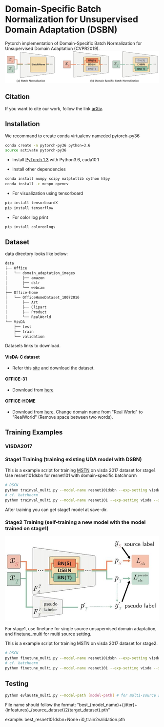 # Domain-Specific Batch Normalization for Unsupervised Domain Adaptation (DSBN)
Pytorch implementation of Domain-Specific Batch Normalization for Unsupervised Domain Adaptation (CVPR2019).
![BN vs DSBN](captions/dsbn.jpg)

## Citation
If you want to cite our work, follow the link [arXiv](https://arxiv.org/abs/1906.03950). 


## Installation
We recommand to create conda virtualenv nameded pytorch-py36
```bash
conda create -n pytorch-py36 python=3.6 
source activate pytorch-py36
```

* Install [PyTorch 1.3](http://pytorch.org) with Python3.6, cuda10.1

* Install other dependencies
```bash
conda install numpy scipy matplotlib cython h5py
conda install -c menpo opencv
```

* For visualization using tensorboard
```bash
pip install tensorboardX
pip install tensorflow
```

* For color log print
```bash
pip install coloredlogs
```
## Dataset
data directory looks like below:
```text
data
├── Office
│   └── domain_adaptation_images
│       ├── amazon
│       ├── dslr
│       └── webcam
├── Office-home
│   └── OfficeHomeDataset_10072016
│       ├── Art
│       ├── Clipart
│       ├── Product
│       └── RealWorld
└── VisDA
    ├── test
    ├── train
    └── validation
```
<!--
```text
data
├── image-clef
│   ├── b
│   ├── c
│   ├── i
│   ├── list
│   └── p
├── MNIST
│   ├── processed
│   └── raw
├── Office
│   └── domain_adaptation_images
│       ├── amazon
│       ├── dslr
│       └── webcam
├── OfficeCaltech
│   ├── amazon
│   ├── caltech
│   ├── dslr
│   └── webcam
├── Office-home
│   └── OfficeHomeDataset_10072016
│       ├── Art
│       ├── Clipart
│       ├── Product
│       └── RealWorld
├── SVHN
├── USPS
│   ├── processed
│   └── raw
└── VisDA
    ├── test
    ├── train
    └── validation
```
-->

Datasets links to download.
<!--
#### SVHN-USPS-MNIST Dataset (We used dataset from torchvision.dataset)

* For SVHN, MNIST, you can automatically download the datasets by running our training code.
* For USPS dataset, [Downlaod]("https://www.kaggle.com/bistaumanga/usps-dataset/downloads/usps.h5") and place file at "data/USPS/raw"
-->
#### VisDA-C dataset
* Refer this [site](http://ai.bu.edu/visda-2017/) and download the dataset.

#### OFFICE-31
* Download from [here](https://drive.google.com/open?id=0B4IapRTv9pJ1WGZVd1VDMmhwdlE)
    
#### OFFICE-HOME
* Download from [here](http://hemanthdv.org/OfficeHome-Dataset/).
Change domain name from "Real World" to "RealWorld" (Remove space between two words).

<!--
#### OFFICE-CALTECH
-->

## Training Examples

### VISDA2017
### Stage1 Training (training existing UDA model with DSBN)
This is a example script for training [MSTN](http://proceedings.mlr.press/v80/xie18c/xie18c.pdf) on visda 2017 dataset for stage1.
Use resnet101dsbn for resnet101 with domain-specific batchnorm
```bash
# DSCN
python trainval_multi.py --model-name resnet101dsbn --exp-setting visda --sm-loss --adv-loss --source-datasets train --target-datasets validation --batch-size 40 --save-dir output/resnet101dsbn_visda_stage1 --print-console
# cf. batchnorm
python trainval_multi.py --model-name resnet101 --exp-setting visda --sm-loss --adv-loss --source-datasets train --target-datasets validation --batch-size 40 --save-dir output/resnet101_visda_stage1 --print-console
```

After training you can get stage1 model at save-dir.

### Stage2 Training (self-training a new model with the model trained on stage1)

![Stage2 Training](captions/stage2.jpg)

For stage1, use finetune for single source unsupervised domain adaptation, and finetune_multi for multi source setting.

This is a example script for training MSTN on visda 2017 dataset for stage2.
```bash
# DSCN
python finetune_multi.py --model-name resnet101dsbn --exp-setting visda --source-dataset train --target-dataset validation --pseudo-target-loss default_ensemble --no-lambda --teacher-model-path output/resnet101dsbn_visda_stage1/best_resnet101dsbn+None+i0_train2validation.pth --learning-rate 5e-5 --batch-size 40 --save-dir output/resnet101dsbn_visda_stage2 --print-console
# cf. batchnorm
python finetune_multi.py --model-name resnet101 --exp-setting visda --source-dataset train --target-dataset validation --pseudo-target-loss default_ensemble --no-lambda --teacher-model-path output/resnet101_visda_stage1/best_resnet101+None+i0_train2validation.pth --learning-rate 5e-5 --batch-size 40 --save-dir output/resnet101_visda_stage2 --print-console
```

## Testing

```bash
python evlauate_multi.py --model-path [model-path] # for multi-source setting
```
File name should follow the format:
"best_{model_name}+{jitter}+{infeatures}_{source_dataset}2{target_dataset}.pth"

example:
best_resnet101dsbn+None+i0_train2validation.pth
